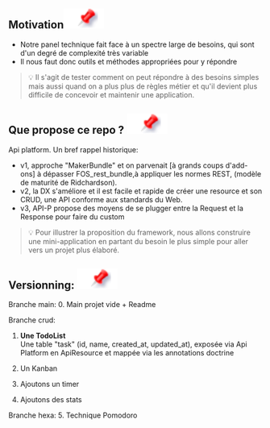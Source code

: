 ## Motivation[![](https://raw.githubusercontent.com/aregtech/areg-sdk/master/docs/img/pin.svg)](#motivation)

- Notre panel technique fait face à un spectre large de besoins, qui sont d'un degré de complexité très variable
- Il nous faut donc outils et méthodes appropriées pour y répondre

> 💡 Il s'agit de tester comment on peut répondre à des besoins simples mais aussi quand on a plus
plus de règles métier et qu'il devient plus difficile de concevoir et maintenir une application.


## Que propose ce repo ? [![](https://raw.githubusercontent.com/aregtech/areg-sdk/master/docs/img/pin.svg)](#roadmap)

 Api platform. Un bref rappel historique:
- v1, approche "MakerBundle" et on parvenait [à grands coups d'add-ons] à dépasser FOS_rest_bundle,à appliquer les normes REST, (modèle de maturité de Ridchardson).
- v2, la DX s'améliore et il est facile et rapide de créer une resource et son CRUD, une API conforme aux standards du Web.
- v3, API-P propose des moyens de se plugger entre la Request et la Response pour faire du custom

> 💡 Pour illustrer la proposition du framework, nous allons construire une mini-application en partant du besoin
le plus simple pour aller vers un projet plus élaboré.

## Versionning: [![](https://raw.githubusercontent.com/aregtech/areg-sdk/master/docs/img/pin.svg)](#branches)

Branche main:
0. Main projet vide + Readme

Branche crud:

1. **Une TodoList**\
Une table "task" (id, name, created_at, updated_at), exposée via Api Platform en ApiResource
et mappée via les annotations doctrine

2. Un Kanban
3. Ajoutons un timer
4. Ajoutons des stats

Branche hexa:
5. Technique Pomodoro
